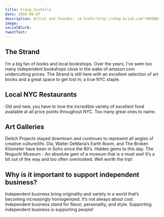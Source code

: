 ```yaml
---
title: Craig Costello
date: 2016-06-07
description: Artist and founder, <a href="http://shop.krink.com">KRINK</a>
image:
socialBlurb:
tweetText:
---
```


## The Strand

I’m a big fan of books and local bookshops. Over the years, I’ve seen too many independent bookshops close in the wake of amazon.com undercutting prices. The Strand is still here with an excellent selection of art books and a great space to get lost in; a true NYC staple.

## Local NYC Restaurants

Old and new, you have to love the incredible variety of excellent food available at all price points throughout NYC. Too many great ones to name.

## Art Galleries

Deitch Projects stayed downtown and continues to represent all angles of creative culture/life.
Dia, Walter DeMaria’s Earth Room, and The Broken Kilometer have been in Soho since the 80’s. Hidden gems to this day.
The Noguchi Museum - An absolute gem of a museum that is a must see! It’s a bit out of the way and too often overlooked. Well worth the trip!

## Why is it important to support independent business?

Independent business bring originality and variety in a world that’s becoming increasingly homogenized. It’s not always about cost. Independent business stand for flavor, personality, and style. Supporting independent business is supporting people!
